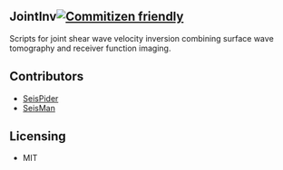 ## JointInv[![Commitizen friendly](https://img.shields.io/badge/commitizen-friendly-brightgreen.svg)](http://commitizen.github.io/cz-cli/)

Scripts for joint shear wave velocity inversion combining surface wave tomography
and receiver function imaging.


## Contributors

* [SeisPider](https://github.com/seispider)
* [SeisMan](https://github.com/seisman)

## Licensing

* MIT

